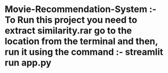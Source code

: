 # Movie-Recommendation-System :- To Run this project you need to extract similarity.rar go to the location from the terminal and then, run it using the command :- streamlit run app.py
